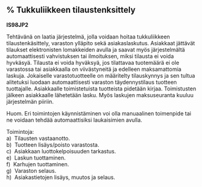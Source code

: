 % Tukkuliikkeen tilaustenksittely
-------------------------------

**IS98JP2**

Tehtävänä on laatia järjestelmä, jolla voidaan hoitaa tukkuliikkeen
tilaustenkäsittely, varaston ylläpito sekä asiakaslaskutus. Asiakkaat jättävät
tilaukset elektronisten lomakkeiden avulla ja saavat myös järjestelmältä
automaattisesti vahvistuksen tai ilmoituksen, miksi tilausta ei voida
hyvkäsyä. Tilausta ei voida hyväksyä, jos tilattavaa tuotemäärä ei ole
varastossa tai asiakkaalla on viivästyneitä ja edelleen maksamattomia
laskuja. Jokaiselle varastotuotteelle on määritelty tilauskynnys ja sen
tultua alitetuksi luodaan automaattisesti varaston täydennystilaus
tuotteen tuottajalle. Asiakkaalle toimistetuista tuotteista pidetään
kirjaa. Toimistusten jälkeen asiakkaalle lähetetään lasku. Myös laskujen
maksuseuranta kuuluu järjestelmän piiriin.

Huom. Eri toimintojen käynnistäminen voi olla manuaalinen toimenpide tai
ne voidaan tehdää automaattisiksi laukaisimien avulla.

Toimintoja: \
a)  Tilausten vastaanotto. \
b)  Tuotteen lisäys/poisto varastosta. \
c)  Asiakkaan luottokelpoisuuden tarkastus. \
e)  Laskun tuottaminen. \
f)  Karhujen tuottaminen. \
g)  Varaston selaus. \
h)  Asiakastietojen lisäys, muutos ja selaus. \
 
